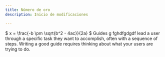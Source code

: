 ```yaml
---
title: Número de oro
description: Inicio de modificaciones

---
```

 $ x = \frac{-b \pm \sqrt{b^2 - 4ac}}{2a} $
Guides g fghdfgdgdf lead a user through a specific task they want to accomplish, often with a sequence of steps.
Writing a good guide requires thinking about what your users are trying to do.


